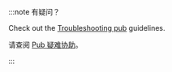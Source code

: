 :::note 有疑问？
<!-- Problems? -->

Check out the [Troubleshooting pub](/tools/pub/troubleshoot) guidelines.

请查阅 [Pub 疑难协助](/tools/pub/troubleshoot)。

:::
